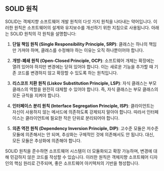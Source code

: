 ## SOLID 원칙

SOLID는 객체지향 소프트웨어 개발 원칙의 다섯 가지 원칙을 나타내는 약어입니다. 이러한 원칙은 소프트웨어의 설계와 유지보수를 개선하기 위한 지침으로 사용됩니다. 아래는 SOLID 원칙의 각 원칙을 설명합니다:

1. **단일 책임 원칙 (Single Responsibility Principle, SRP)**: 클래스는 하나의 책임만 가져야 하며, 클래스를 수정해야 하는 이유는 오직 하나뿐이어야 합니다.

2. **개방-폐쇄 원칙 (Open-Closed Principle, OCP)**: 소프트웨어 개체는 확장에는 열려 있어야 하지만 변경에는 닫혀 있어야 합니다. 이는 새로운 기능을 추가할 때 기존 코드를 변경하지 않고 확장할 수 있도록 하는 원칙입니다.

3. **리스코프 치환 원칙 (Liskov Substitution Principle, LSP)**: 자식 클래스는 부모 클래스의 역할을 완전히 대체할 수 있어야 합니다. 즉, 자식 클래스는 부모 클래스의 모든 규칙을 지켜야 합니다.

4. **인터페이스 분리 원칙 (Interface Segregation Principle, ISP)**: 클라이언트는 자신이 사용하지 않는 메서드에 의존하도록 강제되지 말아야 합니다. 따라서 인터페이스는 클라이언트에 필요한 작은 단위로 분리되어야 합니다.

5. **의존 역전 원칙 (Dependency Inversion Principle, DIP)**: 고수준 모듈은 저수준 모듈에 의존해서는 안 되며, 추상화는 구체적인 것에 의존해서도 안 됩니다. 대신, 모든 모듈은 추상화에 의존해야 합니다.

SOLID 원칙을 준수하면 소프트웨어 시스템이 더 모듈화되고 확장 가능하며, 변경에 대해 민감하지 않은 코드를 작성할 수 있습니다. 이러한 원칙은 객체지향 소프트웨어 디자인의 핵심 원리로 간주되며, 좋은 소프트웨어 아키텍처의 기반을 형성합니다.
